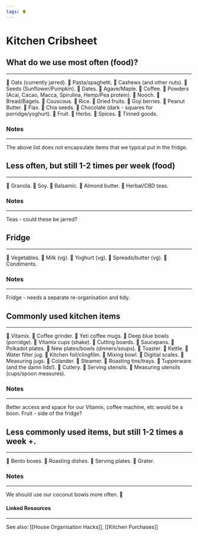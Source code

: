```yaml
---
tags: 🫀
---
```


# Kitchen Cribsheet

## What do we use most often (food)?
---

🔶 Oats (currently jarred).
🔶 Pasta/spaghetti.
🔶 Cashews (and other nuts).
🔶 Seeds (Sunflower/Pumpkin).
🔶 Dates.
🔶 Agave/Maple.
🔶 Coffee.
🔶 Powders (Acai, Cacao, Macca, Spirulina, Hemp/Pea protein).
🔶 Nooch.
🔶 Bread/Bagels.
🔶 Couscous.
🔶 Rice.
🔶 Dried fruits.
🔶 Goji berries.
🔶 Peanut Butter.
🔶 Flax.
🔶 Chia seeds.
🔶 Chocolate (dark - squares for porridge/yoghurt).
🔶 Fruit.
🔶 Herbs.
🔶 Spices.
🔶 Tinned goods.


### Notes
---

The above list does not encapsulate items that we typical put in the fridge.


## Less often, but still 1-2 times per week (food)
---

🔶 Granola.
🔶 Soy.
🔶 Balsamic.
🔶 Almond butter.
🔶 Herbal/CBD teas.


### Notes
---

Teas - could these be jarred?


## Fridge
---

🔶 Vegetables.
🔶 Milk (vg).
🔶 Yoghurt (vg).
🔶 Spreads/butter (vg).
🔶 Condiments.


### Notes
---

Fridge - needs a separate re-organisation and tidy.


## Commonly used kitchen items
---

🔶 Vitamix.
🔶 Coffee grinder.
🔶 Yeti coffee mugs.
🔶 Deep blue bowls (porridge).
🔶 Vitamix cups (shake).
🔶 Cutting boards.
🔶 Saucepans. 
🔶 Polkadot plates.
🔶 New plates/bowls (dinners/soups).
🔶 Toaster.
🔶 Kettle.
🔶 Water filter jug.
🔶 Kitchen foil/clingfilm.
🔶 Mixing bowl.
🔶 Digitial scales.
🔶 Measuring jugs.
🔶 Colander.
🔶 Steamer.
🔶 Roasting tins/trays.
🔶 Tupperware (and the damn lids!).
🔶 Cutlery.
🔶 Serving utensils.
🔶 Measuring utensils (cups/spoon measures).


### Notes
---

Better access and space for our Vitamix, coffee machine, etc would be a boon. Fruit - side of the fridge?


## Less commonly used items, but still 1-2 times a week +.
---

🔶 Bento boxes.
🔶 Roasting dishes.
🔶 Serving plates.
🔶 Grater.


### Notes
---

We should use our coconut bowls more often. 🥥


#### Linked Resources
---

See also: [[House Organisation Hacks]], [[Kitchen Purchases]]
